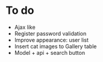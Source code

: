 # To do 

- Ajax like
- Register password validation
- Improve appearance: user list
- Insert cat images to Gallery table
- Model + api + search button


